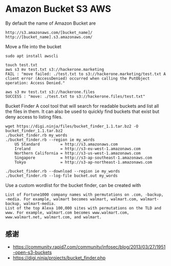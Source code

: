 # Amazon Bucket S3 AWS
By default the name of Amazon Bucket are
```
http://s3.amazonaws.com/[bucket_name]/
http://[bucket_name].s3.amazonaws.com/
```

Move a file into the bucket
```
sudo apt install awscli

touch test.txt
aws s3 mv test.txt s3://hackerone.marketing
FAIL : "move failed: ./test.txt to s3://hackerone.marketing/test.txt A client error (AccessDenied) occurred when calling the PutObject operation: Access Denied."

aws s3 mv test.txt s3://hackerone.files
SUCCESS : "move: ./test.txt to s3://hackerone.files/test.txt"
```

Bucket Finder
A cool tool that will search for readable buckets and list all the files in them. It can also be used to quickly find buckets that exist but deny access to listing files.
```
wget https://digi.ninja/files/bucket_finder_1.1.tar.bz2 -O bucket_finder_1.1.tar.bz2
./bucket_finder.rb my_words
./bucket_finder.rb --region ie my_words
	US Standard         = http://s3.amazonaws.com
	Ireland             = http://s3-eu-west-1.amazonaws.com
	Northern California = http://s3-us-west-1.amazonaws.com
	Singapore           = http://s3-ap-southeast-1.amazonaws.com
	Tokyo               = http://s3-ap-northeast-1.amazonaws.com

./bucket_finder.rb --download --region ie my_words
./bucket_finder.rb --log-file bucket.out my_words
```
Use a custom wordlist for the bucket finder, can be created with
```
List of Fortune1000 company names with permutations on .com, -backup, -media. For example, walmart becomes walmart, walmart.com, walmart-backup, walmart-media.
List of the top Alexa 100,000 sites with permutations on the TLD and www. For example, walmart.com becomes www.walmart.com, www.walmart.net, walmart.com, and walmart.
```


## 感谢
* https://community.rapid7.com/community/infosec/blog/2013/03/27/1951-open-s3-buckets
* https://digi.ninja/projects/bucket_finder.php
